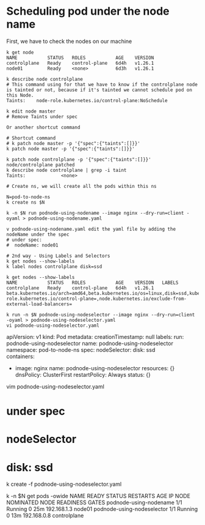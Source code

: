 # Scheduling pod under the node name

First, we have to check the nodes on our machine

```
k get node
NAME           STATUS   ROLES           AGE    VERSION
controlplane   Ready    control-plane   6d4h   v1.26.1
node01         Ready    <none>          6d3h   v1.26.1

k describe node controlplane
# This command using for that we have to know if the controlplane node is tainted or not, because if it's tainted we cannot schedule pod on this Node.
Taints:    node-role.kubernetes.io/control-plane:NoSchedule
 
k edit node master
# Remove Taints under spec 

Or another shortcut command
 
# Shortcut command
# k patch node master -p '{"spec":{"taints":[]}}'
k patch node master -p '{"spec":{"taints":[]}}'

k patch node controlplane -p '{"spec":{"taints":[]}}'
node/controlplane patched
k describe node controlplane | grep -i taint
Taints:             <none>

# Create ns, we will create all the pods within this ns

N=pod-to-node-ns
k create ns $N

k -n $N run podnode-using-nodename --image nginx --dry-run=client -oyaml > podnode-using-nodename.yaml
 
v podnode-using-nodename.yaml edit the yaml file by adding the nodeName under the spec 
# under spec:
#  nodeName: node01

# 2nd way - Using Labels and Selectors
k get nodes --show-labels
k label nodes controlplane disk=ssd

k get nodes --show-labels
NAME           STATUS   ROLES           AGE    VERSION   LABELS
controlplane   Ready    control-plane   6d4h   v1.26.1   beta.kubernetes.io/arch=amd64,beta.kubernetes.io/os=linux,disk=ssd,kubernetes.io/arch=amd64,kubernetes.io/hostname=controlplane,kubernetes.io/os=linux,node-role.kubernetes.io/control-plane=,node.kubernetes.io/exclude-from-external-load-balancers=

k run -n $N podnode-using-nodeselector --image nginx --dry-run=client -oyaml > podnode-using-nodeselector.yaml
vi podnode-using-nodeselector.yaml

```

apiVersion: v1
kind: Pod
metadata:
  creationTimestamp: null
  labels:
    run: podnode-using-nodeselector
  name: podnode-using-nodeselector
  namespace: pod-to-node-ns
spec:
  nodeSelector:
    disk: ssd  
  containers:

- image: nginx
    name: podnode-using-nodeselector
    resources: {}
  dnsPolicy: ClusterFirst
  restartPolicy: Always
status: {}

vim podnode-using-nodeselector.yaml

# under spec

# nodeSelector

# disk: ssd

k create -f podnode-using-nodeselector.yaml

k -n $N get pods -owide
NAME                         READY   STATUS    RESTARTS   AGE   IP            NODE           NOMINATED NODE   READINESS GATES
podnode-using-nodename       1/1     Running   0          25m   192.168.1.3   node01         <none>           <none>
podnode-using-nodeselector   1/1     Running   0          13m   192.168.0.8   controlplane   <none>           <none>
```

